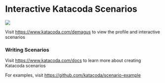 # Interactive Katacoda Scenarios

[![](http://shields.katacoda.com/katacoda/demagus/count.svg)](https://www.katacoda.com/demagus "Get your profile on Katacoda.com")

Visit https://www.katacoda.com/demagus to view the profile and interactive scenarios

### Writing Scenarios
Visit https://www.katacoda.com/docs to learn more about creating Katacoda scenarios

For examples, visit https://github.com/katacoda/scenario-example
